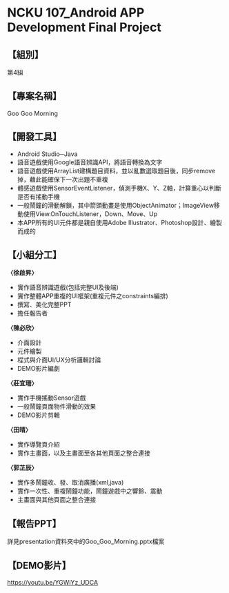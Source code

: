 # NCKU 107_Android APP Development Final Project

## 【組別】
第4組

## 【專案名稱】
Goo Goo Morning

## 【開發工具】
* Android Studio─Java
* 語音遊戲使用Google語音辨識API，將語音轉換為文字
* 語音遊戲使用ArrayList建構題目資料，並以亂數選取題目後，同步remove掉，藉此能確保下一次出題不重複
* 體感遊戲使用SensorEventListener，偵測手機X、Y、Z軸，計算重心以判斷是否有搖動手機
* 一般鬧鐘的滑動解鎖，其中箭頭動畫是使用ObjectAnimator；ImageView移動使用View.OnTouchListener，Down、Move、Up
* 本APP所有的UI元件都是親自使用Adobe Illustrator、Photoshop設計、繪製而成的

## 【小組分工】
**〈徐啟昇〉**
* 實作語音辨識遊戲(包括完整UI及後端)
* 實作整體APP重複的UI框架(重複元件之constraints編排)
* 撰寫、美化完整PPT
* 擔任報告者

**〈陳必欣〉**
* 介面設計
* 元件繪製
* 程式與介面UI/UX分析邏輯討論
* DEMO影片編劇

**〈莊宜珊〉**
* 實作手機搖動Sensor遊戲
* 一般鬧鐘頁面物件滑動的效果
* DEMO影片剪輯

**〈田晴〉**
* 實作導覽頁介紹
* 實作主畫面，以及主畫面至各其他頁面之整合連接 

**〈郭芷辰〉**
* 實作多鬧鐘收、發、取消廣播(xml,java)
* 實作一次性、重複鬧鐘功能，鬧鐘遊戲中之響鈴、震動
* 主畫面與其他頁面之整合連接

## 【報告PPT】
詳見presentation資料夾中的Goo_Goo_Morning.pptx檔案

## 【DEMO影片】
https://youtu.be/YGWiYz_UDCA

